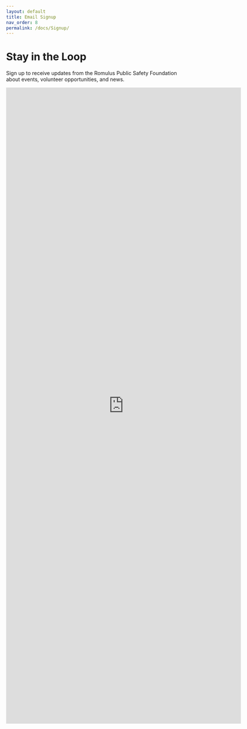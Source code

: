 ```yaml
---
layout: default
title: Email Signup
nav_order: 8
permalink: /docs/Signup/
---
```


<!-- Google tag (gtag.js) -->
<script async src="https://www.googletagmanager.com/gtag/js?id=G-YD66KT4FWL"></script>
<script>
  window.dataLayer = window.dataLayer || [];
  function gtag(){dataLayer.push(arguments);}
  gtag('js', new Date());

  gtag('config', 'G-YD66KT4FWL');
</script>

# Stay in the Loop

Sign up to receive updates from the Romulus Public Safety Foundation about events, volunteer opportunities, and news.



<iframe src="https://docs.google.com/forms/d/e/1FAIpQLSfVoh9EeL2JjWgme3vjwjja1pA26EF55Bs-wPbLwJhRivn4jw/viewform?embedded=true" width="640" height="1734" frameborder="0" marginheight="0" marginwidth="0">Loading…</iframe>
